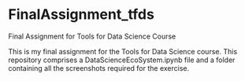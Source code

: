 # FinalAssignment_tfds
Final Assignment for Tools for Data Science Course

This is my final assignment for the Tools for Data Science course. This repository comprises a DataScienceEcoSystem.ipynb file and a folder containing all the screenshots required for the exercise.
